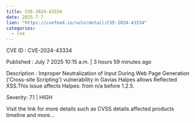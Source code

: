 ```yaml
--- 
title: CVE-2024-43334
date: 2025-7-7
lien: "https://cvefeed.io/vuln/detail/CVE-2024-43334"
categories:
  - cve
---
```


CVE ID : CVE-2024-43334

Published :  July 7
2025
10:15 a.m. | 3 hours
59 minutes ago

Description : Improper Neutralization of Input During Web Page Generation ('Cross-site Scripting') vulnerability in Gavias Halpes allows Reflected XSS.This issue affects Halpes: from n/a before 1.2.5.

Severity: 7.1 | HIGH

Visit the link for more details
such as CVSS details
affected products
timeline
and more...
